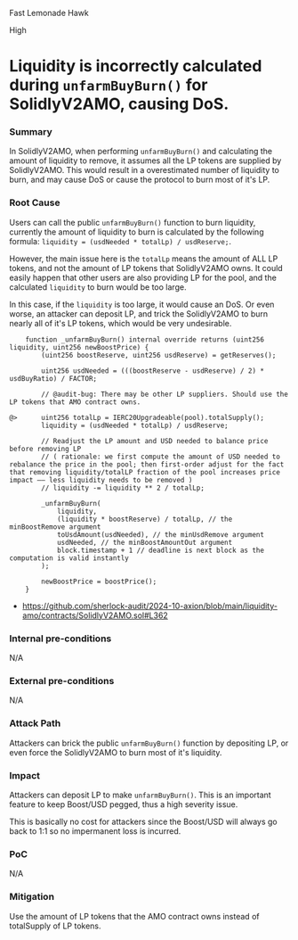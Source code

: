 Fast Lemonade Hawk

High

# Liquidity is incorrectly calculated during `unfarmBuyBurn()` for SolidlyV2AMO, causing DoS.


### Summary

In SolidlyV2AMO, when performing `unfarmBuyBurn()` and calculating the amount of liquidity to remove, it assumes all the LP tokens are supplied by SolidlyV2AMO. This would result in a overestimated number of liquidity to burn, and may cause DoS or cause the protocol to burn most of it's LP.

### Root Cause

Users can call the public `unfarmBuyBurn()` function to burn liquidity, currently the amount of liquidity to burn is calculated by the following formula: `liquidity = (usdNeeded * totalLp) / usdReserve;`.

However, the main issue here is the `totalLp` means the amount of ALL LP tokens, and not the amount of LP tokens that SolidlyV2AMO owns. It could easily happen that other users are also providing LP for the pool, and the calculated `liquidity` to burn would be too large.

In this case, if the `liquidity` is too large, it would cause an DoS. Or even worse, an attacker can deposit LP, and trick the SolidlyV2AMO to burn nearly all of it's LP tokens, which would be very undesirable.

```solidity
    function _unfarmBuyBurn() internal override returns (uint256 liquidity, uint256 newBoostPrice) {
        (uint256 boostReserve, uint256 usdReserve) = getReserves();

        uint256 usdNeeded = (((boostReserve - usdReserve) / 2) * usdBuyRatio) / FACTOR;

        // @audit-bug: There may be other LP suppliers. Should use the LP tokens that AMO contract owns.

@>      uint256 totalLp = IERC20Upgradeable(pool).totalSupply();
        liquidity = (usdNeeded * totalLp) / usdReserve;

        // Readjust the LP amount and USD needed to balance price before removing LP
        // ( rationale: we first compute the amount of USD needed to rebalance the price in the pool; then first-order adjust for the fact that removing liquidity/totalLP fraction of the pool increases price impact —— less liquidity needs to be removed )
        // liquidity -= liquidity ** 2 / totalLp;

        _unfarmBuyBurn(
            liquidity,
            (liquidity * boostReserve) / totalLp, // the minBoostRemove argument
            toUsdAmount(usdNeeded), // the minUsdRemove argument
            usdNeeded, // the minBoostAmountOut argument
            block.timestamp + 1 // deadline is next block as the computation is valid instantly
        );

        newBoostPrice = boostPrice();
    }
```

- https://github.com/sherlock-audit/2024-10-axion/blob/main/liquidity-amo/contracts/SolidlyV2AMO.sol#L362

### Internal pre-conditions

N/A

### External pre-conditions

N/A

### Attack Path

Attackers can brick the public `unfarmBuyBurn()` function by depositing LP, or even force the SolidlyV2AMO to burn most of it's liquidity.

### Impact

Attackers can deposit LP to make `unfarmBuyBurn()`. This is an important feature to keep Boost/USD pegged, thus a high severity issue.

This is basically no cost for attackers since the Boost/USD will always go back to 1:1 so no impermanent loss is incurred.

### PoC

N/A

### Mitigation

Use the amount of LP tokens that the AMO contract owns instead of totalSupply of LP tokens.